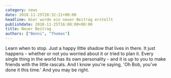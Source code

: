```yaml
---
category: news
date: 2018-11-25T20:32:21+00:00
headline: Hier wurde ein neuer Beitrag erstellt
publishdate: 2018-11-25T16:00:00+00:00
title: Neuer Beitrag
authors: ["Benni", "Thomas"]
---
```


Learn when to stop. Just a happy little shadow that lives in there. It just happens - whether or not you worried about it or tried to plan it. Every single thing in the world has its own personality - and it is up to you to make friends with the little rascals. And I know you're saying, 'Oh Bob, you've done it this time.' And you may be right.
